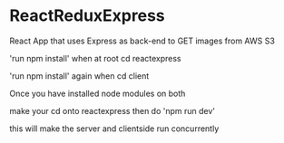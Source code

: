 # ReactReduxExpress
React App that uses Express as back-end to GET images from AWS S3

'run npm install' when at root cd reactexpress

'run npm install' again when cd client

Once you have installed node modules on both

make your cd onto reactexpress then do 'npm run dev' 

this will make the server and clientside run concurrently



